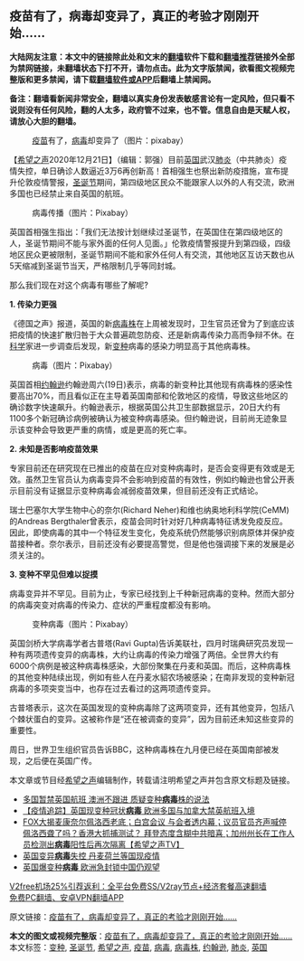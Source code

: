  <h2>疫苗有了，病毒却变异了，真正的考验才刚刚开始......</h2> <p class="notice"><b>大陆网友注意：本文中的链接除此处和文末的<a href="https://github.com/bannedbook/fanqiang" >翻墙</a>软件下载和<a href="https://github.com/killgcd/justmysocks/blob/master/README.md">翻墙推荐</a>链接外全部为禁网链接，未翻墙状态下打不开，请勿点击。此为文字版禁闻，欲看图文视频完整版和更多禁闻，请下载<a href="https://github.com/bannedbook/fanqiang">翻墙软件或APP</a>后翻墙上禁闻网。</p><p>备注：翻墙看新闻非常安全，翻墙以真实身份发表敏感言论有一定风险，但只看不说则没有任何风险，翻的人太多，政府管不过来，也不管。信息自由是天赋人权，请放心大胆的翻墙。</b></p>  <div class="entry"> <figure><figcaption><a href="https://www.bannedbook.org/bnews/tag/%e7%96%ab%e8%8b%97/" class="st_tag internal_tag" rel="tag" title="标签 疫苗 下的日志">疫苗</a>有了，<a href="https://www.bannedbook.org/bnews/tag/%e7%97%85%e6%af%92/" class="st_tag internal_tag" rel="tag" title="标签 病毒 下的日志">病毒</a>却变异了（图片：pixabay）</figcaption></figure> <p>【<span class='wp_keywordlink_affiliate'><a href="https://www.soundofhope.org" title="希望之声" target="_blank">希望之声</a></span>2020年12月21日】（编辑：郭强）目前<a href="https://www.bannedbook.org/bnews/tag/%e8%8b%b1%e5%9b%bd/" class="st_tag internal_tag" rel="tag" title="标签 英国 下的日志">英国</a>武汉<a href="https://www.bannedbook.org/bnews/tag/%e8%82%ba%e7%82%8e/" class="st_tag internal_tag" rel="tag" title="标签 肺炎 下的日志">肺炎</a>（中共肺炎）疫情失控，单日确诊人数逼近3万6再创新高！首相强生也祭出新防疫措施，宣布提升伦敦疫情警报，<a href="https://www.bannedbook.org/bnews/tag/%e5%9c%a3%e8%af%9e%e8%8a%82/" class="st_tag internal_tag" rel="tag" title="标签 圣诞节 下的日志">圣诞节</a>期间，第四级地区民众不能跟家人以外的人有交流，欧洲多国也已经禁止来自英国的航班。</p> <figure><figcaption>病毒传播（图片：Pixabay）</figcaption></figure> <p>英国首相强生指出：「我们无法按计划继续过圣诞节，在英国住在第四级地区的人，圣诞节期间不能与家外面的任何人见面。」伦敦疫情警报提升到第四级，四级地区民众更被限制，圣诞节期间不能和家外任何人有交流，其他地区互访天数也从5天缩减到圣诞节当天，严格限制几乎等同封城。</p> <p>那么我们现在对这个病毒有哪些了解呢?</p> <p><strong>1. 传染力更强</strong></p>  <p>《德国之声》报道，英国的新<a href="https://www.bannedbook.org/bnews/tag/%E7%97%85%E6%AF%92%E6%A0%AA/" class="st_tag internal_tag" rel="tag" title="标签 病毒株 下的日志">病毒株</a>在上周被发现时，卫生官员还曾为了到底应该把疫情的快速扩散归咎于大众普遍疏忽防疫、还是新病毒传染力高而争辩不休。在<span class='wp_keywordlink'><a href="https://www.bannedbook.org/forum11/topic309.html" title="禁片：“科学”的棍子" target="_blank">科学</a></span>家进一步调查后发现，新<a href="https://www.bannedbook.org/bnews/tag/%E5%8F%98%E7%A7%8D/" class="st_tag internal_tag" rel="tag" title="标签 变种 下的日志">变种</a>病毒的感染力明显高于其他病毒株。</p> <figure><figcaption>病毒（图片：Pixabay）</figcaption></figure> <p>英国首相<a href="https://www.bannedbook.org/bnews/tag/%e7%ba%a6%e7%bf%b0%e9%80%8a/" class="st_tag internal_tag" rel="tag" title="标签 约翰逊 下的日志">约翰逊</a>约翰逊周六(19日)表示，病毒的新变种比其他现有病毒株的感染性要高出70%，而且看似正在主导着英国南部和伦敦地区的疫情，导致这些地区的确诊数字快速飙升。约翰逊表示，根据英国公共卫生部数据显示，20日大约有1100多个新冠确诊病例被确认为被变种病毒感染。但约翰逊说，目前尚无迹象显示该变种会导致更严重的病情，或是更高的死亡率。</p> <p><strong>2. 未知是否影响疫苗效果</strong></p> <p>专家目前还在研究现在已推出的疫苗在应对变种病毒时，是否会变得更有效或是无效。虽然卫生官员认为病毒变异不会影响到疫苗的有效性，例如约翰逊也曾公开表示目前没有证据显示变种病毒会减弱疫苗效果，但目前还没有正式结论。</p>  <p>瑞士巴塞尔大学生物中心的奈尔(Richard Neher)和维也纳奥地利科学院(CeMM)的Andreas Bergthaler曾表示，疫苗会同时针对好几种病毒特征诱发免疫反应。因此，即使病毒的其中一个特征发生变化，免疫系统仍然能够识别病原体并保护疫苗接种者。奈尔表示，目前还没有必要提高警觉，但是他也强调接下来的发展是必须关注的。</p> <p><strong>3. 变种不罕见但难以捉摸</strong></p> <p>病毒变异并不罕见。目前为止，专家已经找到上千种新冠病毒的变种。然而大部分的病毒突变对病毒的传染力、症状的严重程度都没有影响。</p> <figure><figcaption>变种病毒（图片：Pixabay）</figcaption></figure> <p>英国剑桥大学病毒学者古普塔(Ravi Gupta)告诉美联社，四月时瑞典研究员发现一种有两项遗传变异的病毒株，大约让病毒的传染力增强了两倍。全世界大约有6000个病例是被这种病毒株感染，大部份聚集在丹麦和英国。而后，这种病毒株的其他变种陆续出现，例如有些人在丹麦水貂农场被感染；在南非发现的变种新冠病毒的多项突变当中，也存在过去看过的这两项遗传变异。</p>  <p>古普塔表示，这次在英国发现的变种病毒除了这两项变异，还有其他变异，包括八个棘状蛋白的变异。这被称作是“还在被调查的变异”，因为目前还未知这些变异的重要性。</p> <p>周日，世界卫生组织官员告诉BBC，这种病毒株在九月便已经在英国南部被发现，之后便在英国广传。</p> <p>本文章或节目经<a href="https://www.bannedbook.org/bnews/tag/%e5%b8%8c%e6%9c%9b%e4%b9%8b%e5%a3%b0/" class="st_tag internal_tag" rel="tag" title="标签 希望之声 下的日志">希望之声</a>编辑制作，转载请注明希望之声并包含原文标题及链接。</p> <ul class='op-related-articles' title='相关阅读'> <li><a href='https://www.bannedbook.org/bnews/topimagenews/20201222/1452456.html' target='_blank'>多国暂禁英国航班 澳洲不跟进 质疑变种<b>病毒</b>株的说法</a></li> <li><a href='https://www.bannedbook.org/bnews/comments/20201222/1452429.html' target='_blank'>【疫情追踪】英国现变种冠状<b>病毒</b> 欧洲多国与加拿大禁英航班入境</a></li> <li><a href='https://www.bannedbook.org/bnews/cbnews/20201222/1452427.html' target='_blank'>FOX大揭麦康奈尔佩洛西老底；白宫会议 与会者透内幕；议员官员齐声喊停  佩洛西聋了吗？香港大抓捕测试？ 拜登态度含糊中共暗喜；加州州长在工作人员检测出<b>病毒</b>阳性后再次隔离【希望之声TV】</a></li> <li><a href='https://www.bannedbook.org/bnews/bannedvideo/20201222/1452397.html' target='_blank'>英国变异<b>病毒</b>失控 丹麦荷兰等国现疫情</a></li> <li><a href='https://www.bannedbook.org/bnews/ssgc/20201222/1452394.html' target='_blank'>英国爆变种<b>病毒</b> 欧洲急封锁中国仍观望</a></li> </ul> <p class="texttj"> <a href="https://github.com/bannedbook/fanqiang/wiki/V2ray%E6%9C%BA%E5%9C%BA" target="_blank">V2free机场25%引荐返利：全平台免费SS/V2ray节点+经济套餐高速翻墙</a><br/> <a href="https://github.com/bannedbook/fanqiang/wiki/%E7%A6%81%E9%97%BB%E7%BD%91%E5%AE%89%E5%8D%93%E7%BF%BB%E5%A2%99%E6%96%B0%E9%97%BBAPP" target="_blank">免费PC翻墙、安卓VPN翻墙APP</a></p><p>原文链接：<a class="src_link"  href="https://www.soundofhope.org/post/455794" target="_blank">疫苗有了，病毒却变异了，真正的考验才刚刚开始&#8230;&#8230;</a></p> <a name='sharetosocial'></a>       <div><b>本文的图文或视频完整版</b>：<a href='https://www.bannedbook.org/bnews/comments/20201222/1452479.html'>疫苗有了，病毒却变异了，真正的考验才刚刚开始&#8230;&#8230;</a></div>  </div><!--END ENTRY--> <div class="postfooter"> <div>本文标签：<a href="https://www.bannedbook.org/bnews/tag/%E5%8F%98%E7%A7%8D/" rel="tag">变种</a>, <a href="https://www.bannedbook.org/bnews/tag/%e5%9c%a3%e8%af%9e%e8%8a%82/" rel="tag">圣诞节</a>, <a href="https://www.bannedbook.org/bnews/tag/%e5%b8%8c%e6%9c%9b%e4%b9%8b%e5%a3%b0/" rel="tag">希望之声</a>, <a href="https://www.bannedbook.org/bnews/tag/%e7%96%ab%e8%8b%97/" rel="tag">疫苗</a>, <a href="https://www.bannedbook.org/bnews/tag/%e7%97%85%e6%af%92/" rel="tag">病毒</a>, <a href="https://www.bannedbook.org/bnews/tag/%E7%97%85%E6%AF%92%E6%A0%AA/" rel="tag">病毒株</a>, <a href="https://www.bannedbook.org/bnews/tag/%e7%ba%a6%e7%bf%b0%e9%80%8a/" rel="tag">约翰逊</a>, <a href="https://www.bannedbook.org/bnews/tag/%e8%82%ba%e7%82%8e/" rel="tag">肺炎</a>, <a href="https://www.bannedbook.org/bnews/tag/%e8%8b%b1%e5%9b%bd/" rel="tag">英国</a></div>  </div><!--END POSTFOOTER--> 